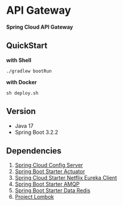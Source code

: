 # API Gateway

**Spring Cloud API Gateway**

## QuickStart

**with Shell**

```shell
./gradlew bootRun
```

**with Docker**

```shell
sh deploy.sh
```

## Version

- Java 17
- Spring Boot 3.2.2

## Dependencies

1. [Spring Cloud Config Server](https://mvnrepository.com/artifact/org.springframework.cloud/spring-cloud-config-server)
2. [Spring Boot Starter Actuator](https://mvnrepository.com/artifact/org.springframework.boot/spring-boot-starter-actuator)
3. [Spring Cloud Starter Netflix Eureka Client](https://mvnrepository.com/artifact/org.springframework.cloud/spring-cloud-starter-netflix-eureka-client)
4. [Spring Boot Starter AMQP](https://mvnrepository.com/artifact/org.springframework.boot/spring-boot-starter-amqp)
5. [Spring Boot Starter Data Redis](https://mvnrepository.com/artifact/org.springframework.boot/spring-boot-starter-data-redis)
6. [Project Lombok](https://mvnrepository.com/artifact/org.projectlombok/lombok)
